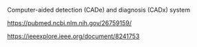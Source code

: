 Computer-aided detection (CADe) and diagnosis (CADx) system 

https://pubmed.ncbi.nlm.nih.gov/26759159/

https://ieeexplore.ieee.org/document/8241753
